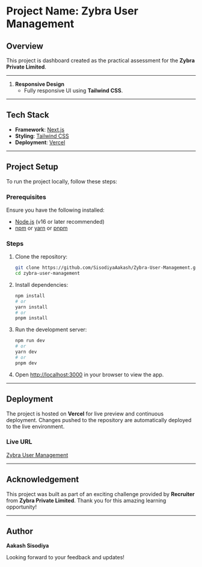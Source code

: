 # Project Name: Zybra User Management

## Overview

This project is dashboard created as the practical assessment for the **Zybra Private Limited**.

---

1. **Responsive Design**
   - Fully responsive UI using **Tailwind CSS**.

---

## Tech Stack

- **Framework**: [Next.js](https://nextjs.org/)
- **Styling**: [Tailwind CSS](https://tailwindcss.com/)
- **Deployment**: [Vercel](https://vercel.com/)

---

## Project Setup

To run the project locally, follow these steps:

### Prerequisites

Ensure you have the following installed:

- [Node.js](https://nodejs.org/) (v16 or later recommended)
- [npm](https://www.npmjs.com/) or [yarn](https://yarnpkg.com/) or [pnpm](https://pnpm.io/)

### Steps

1. Clone the repository:

   ```bash
   git clone https://github.com/SisodiyaAakash/Zybra-User-Management.git
   cd zybra-user-management
   ```

2. Install dependencies:

   ```bash
   npm install
   # or
   yarn install
   # or
   pnpm install
   ```

3. Run the development server:

   ```bash
   npm run dev
   # or
   yarn dev
   # or
   pnpm dev
   ```

4. Open [http://localhost:3000](http://localhost:3000) in your browser to view the app.

---

## Deployment

The project is hosted on **Vercel** for live preview and continuous deployment. Changes pushed to the repository are automatically deployed to the live environment.

### Live URL

[Zybra User Management](#)

---

## Acknowledgement

This project was built as part of an exciting challenge provided by **Recruiter** from **Zybra Private Limited**. Thank you for this amazing learning opportunity!

---

## Author

**Aakash Sisodiya**

Looking forward to your feedback and updates!
